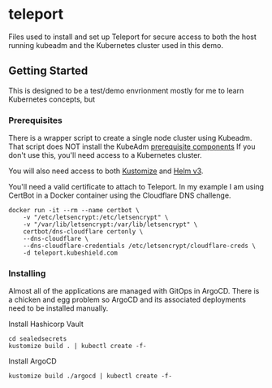 # teleport

Files used to install and set up Teleport for secure access to both the host running kubeadm and the Kubernetes cluster used in this demo.

## Getting Started

This is designed to be a test/demo envrionment mostly for me to learn Kubernetes concepts, but 

### Prerequisites

There is a wrapper script to create a single node cluster using Kubeadm. That script does NOT install the KubeAdm [prerequisite components](https://kubernetes.io/docs/setup/production-environment/tools/kubeadm/install-kubeadm/)  If you don't use this, you'll need access to a Kubernetes cluster.

You will also need access to both [Kustomize](https://kubectl.docs.kubernetes.io/installation/kustomize/) and [Helm v3](https://helm.sh/docs/intro/install/).

You'll need a valid certificate to attach to Teleport. In my example I am using CertBot in a Docker container using the Cloudflare DNS challenge.
```
docker run -it --rm --name certbot \
    -v "/etc/letsencrypt:/etc/letsencrypt" \
    -v "/var/lib/letsencrypt:/var/lib/letsencrypt" \
    certbot/dns-cloudflare certonly \
    --dns-cloudflare \
    --dns-cloudflare-credentials /etc/letsencrypt/cloudflare-creds \
    -d teleport.kubeshield.com
```

### Installing

Almost all of the applications are managed with GitOps in ArgoCD. There is a chicken and egg problem so ArgoCD and its associated deployments need to be installed manually. 

Install Hashicorp Vault

```
cd sealedsecrets
kustomize build . | kubectl create -f-
```

Install ArgoCD

```
kustomize build ./argocd | kubectl create -f-
```
